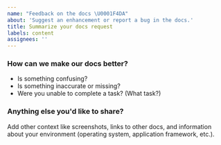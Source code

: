 ```yaml
---
name: "Feedback on the docs \U0001F4DA"
about: 'Suggest an enhancement or report a bug in the docs.'
title: Summarize your docs request
labels: content
assignees: ''
---
```


<!-- NOTE: New Relic is honoring employees with a Relic Recharge Week. This means many of us are out of the office from August 9th through August 13th. We'll take a look at your issue as soon as we're back on August 16. 
Or, if your issue is urgent, you can reach out to our support team 
at support.newrelic.com. -->

<!-- Thanks for filing an issue on our docs! -->

<!-- This repo is public. Anything you share here is visible to the world. -->

### How can we make our docs better?

* Is something confusing?
* Is something inaccurate or missing?
* Were you unable to complete a task? (What task?)

### Anything else you'd like to share?

Add other context like screenshots, links to other docs, and information about
your environment (operating system, application framework, etc.).